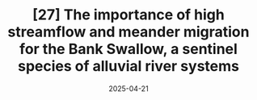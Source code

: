 ---
title: "[27] The importance of high streamflow and meander migration for the Bank Swallow, a sentinel species of alluvial river systems"
collection: publications
permalink: /publication/2025-streamflowBankSwallow
date: 2025-04-21
venue: 'Ecological Indicators'
link: https://doi.org/10.1016/j.ecolind.2025.113460
openaccess: true
paperurl: "/files/Golet et al. 2025 - streamflow Bank Swallow.pdf"
citation: "Golet G, Dybala KE, Silveira JG, Henderson A, Isola J, Wright DH, Melcer R, Tsao D (2025) The importance of high streamflow and meander migration for the Bank Swallow, a sentinel species of alluvial river systems. <i>Ecological Indicators</i> 174:113460. DOI: 10.1016/j.ecolind.2025.113460"
---